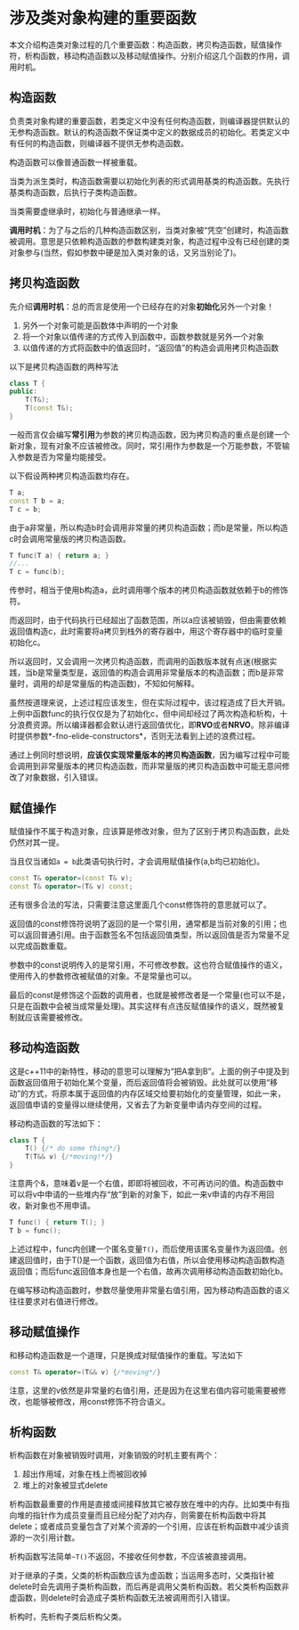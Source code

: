 # 涉及类对象构建的重要函数

本文介绍构造类对象过程的几个重要函数：构造函数，拷贝构造函数，赋值操作符，析构函数，移动构造函数以及移动赋值操作。分别介绍这几个函数的作用，调用时机。

## 构造函数

负责类对象构建的重要函数，若类定义中没有任何构造函数，则编译器提供默认的无参构造函数。默认的构造函数不保证类中定义的数据成员的初始化。若类定义中有任何的构造函数，则编译器不提供无参构造函数。

构造函数可以像普通函数一样被重载。

当类为派生类时，构造函数需要以初始化列表的形式调用基类的构造函数。先执行基类构造函数，后执行子类构造函数。

当类需要虚继承时，初始化与普通继承一样。

**调用时机**：为了与之后的几种构造函数区别，当类对象被“凭空”创建时，构造函数被调用。意思是只依赖构造函数的参数构建类对象，构造过程中没有已经创建的类对象参与(当然，假如参数中硬是加入类对象的话，又另当别论了)。

## 拷贝构造函数

先介绍**调用时机**：总的而言是使用一个已经存在的对象**初始化**另外一个对象！

1. 另外一个对象可能是函数体中声明的一个对象
2. 将一个对象以值传递的方式传入到函数中，函数参数就是另外一个对象
3. 以值传递的方式将函数中的值返回时，“返回值”的构造会调用拷贝构造函数

以下是拷贝构造函数的两种写法

```c++
class T {
public:
    T(T&);
    T(const T&);
}
```

一般而言仅会编写**常引用**为参数的拷贝构造函数，因为拷贝构造的重点是创建一个新对象，现有对象不应该被修改。同时，常引用作为参数是一个万能参数，不管输入参数是否为常量均能接受。

以下假设两种拷贝构造函数均存在。

```c++
T a;
const T b = a;
T c = b;
```

由于a非常量，所以构造b时会调用非常量的拷贝构造函数；而b是常量，所以构造c时会调用常量版的拷贝构造函数。

```c++
T func(T a) { return a; }
//...
T c = func(b);
```

传参时，相当于使用b构造a，此时调用哪个版本的拷贝构造函数就依赖于b的修饰符。

而返回时，由于代码执行已经超出了函数范围，所以a应该被销毁，但由需要依赖返回值构造c，此时需要将a拷贝到栈外的寄存器中，用这个寄存器中的临时变量初始化c。

所以返回时，又会调用一次拷贝构造函数，而调用的函数版本就有点迷(根据实践，当b是常量类型是，返回值的构造会调用非常量版本的构造函数；而b是非常量时，调用的却是常量版的构造函数)，不知如何解释。

虽然按道理来说，上述过程应该发生，但在实际过程中，该过程造成了巨大开销。上例中函数func的执行仅仅是为了初始化c，但中间却经过了两次构造和析构，十分浪费资源。所以编译器都会默认进行返回值优化，即**RVO**或者**NRVO**。除非编译时提供参数*-fno-elide-constructors*，否则无法看到上述的浪费过程。

通过上例同时想说明，**应该仅实现常量版本的拷贝构造函数**，因为编写过程中可能会调用到非常量版本的拷贝构造函数，而非常量版的拷贝构造函数中可能无意间修改了对象数据，引入错误。

## 赋值操作

赋值操作不属于构造对象，应该算是修改对象，但为了区别于拷贝构造函数，此处仍然对其一提。

当且仅当诸如`a = b`此类语句执行时，才会调用赋值操作(a,b均已初始化)。

```c++
const T& operator=(const T& v);
const T& operator=(T& v) const;
```

还有很多合法的写法，只需要注意这里面几个const修饰符的意思就可以了。

返回值的const修饰符说明了返回的是一个常引用，通常都是当前对象的引用；也可以返回普通引用。由于函数签名不包括返回值类型，所以返回值是否为常量不足以完成函数重载。

参数中的const说明传入的是常引用，不可修改参数。这也符合赋值操作的语义，使用传入的参数修改被赋值的对象。不是常量也可以。

最后的const是修饰这个函数的调用者，也就是被修改者是一个常量(也可以不是，只是在函数中会被当成常量处理)。其实这样有点违反赋值操作的语义，既然被复制就应该需要被修改。

## 移动构造函数

这是c++11中的新特性，移动的意思可以理解为“把A拿到B”。上面的例子中提及到函数返回值用于初始化某个变量，而后返回值将会被销毁。此处就可以使用“移动”的方式，将原本属于返回值的内存区域交给要初始化的变量管理，如此一来，返回值申请的变量得以继续使用，又省去了为新变量申请内存空间的过程。

移动构造函数的写法如下：

```c++
class T {
    T() {/* do some thing*/}
    T(T&& v) {/*moving!*/}
}
```

注意两个&，意味着v是一个右值，即即将被回收，不可再访问的值。构造函数中可以将v中申请的一些堆内存“放”到新的对象下，如此一来v申请的内存不用回收，新对象也不用申请。

```c++
T func() { return T(); }
T b = func();
```

上述过程中，func内创建一个匿名变量`T()`，而后使用该匿名变量作为返回值。创建返回值时，由于T()是一个函数，返回值为右值，所以会使用移动构造函数构造返回值；而后func返回值本身也是一个右值，故再次调用移动构造函数初始化b。

在编写移动构造函数时，参数尽量使用非常量右值引用，因为移动构造函数的语义往往要求对右值进行修改。

## 移动赋值操作

和移动构造函数是一个道理，只是换成对赋值操作的重载。写法如下

```c++
const T& operator=(T&& v) {/*moving*/}
```

注意，这里的v依然是非常量的右值引用，还是因为在这里右值内容可能需要被修改，也能够被修改，用const修饰不符合语义。

## 析构函数

析构函数在对象被销毁时调用，对象销毁的时机主要有两个：

1. 超出作用域，对象在栈上而被回收掉
2. 堆上的对象被显式delete

析构函数最重要的作用是直接或间接释放其它被存放在堆中的内存。比如类中有指向堆的指针作为成员变量而且已经分配了对内存，则需要在析构函数中将其delete；或者成员变量包含了对某个资源的一个引用，应该在析构函数中减少该资源的一次引用计数。

析构函数写法简单`~T()`不返回，不接收任何参数，不应该被直接调用。

对于继承的子类，父类的析构函数应该为虚函数；当运用多态时，父类指针被delete时会先调用子类析构函数，而后再是调用父类析构函数。若父类析构函数非虚函数，则delete时会造成子类析构函数无法被调用而引入错误。

析构时，先析构子类后析构父类。